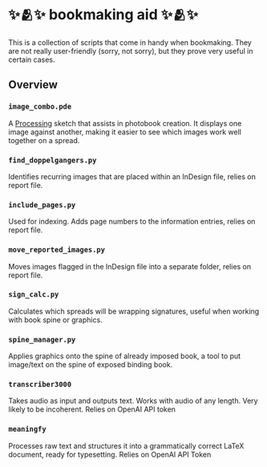 # ✨🫂✨ bookmaking aid ✨🫂✨ 

This is a collection of scripts that come in handy when bookmaking. They are not really user-friendly (sorry, not sorry), but they prove very useful in certain cases.

 
## Overview

### `image_combo.pde`
A [Processing](https://processing.org) sketch that assists in photobook creation. It displays one image against another, making it easier to see which images work well together on a spread.

### `find_doppelgangers.py`
Identifies recurring images that are placed within an InDesign file, relies on report file.

### `include_pages.py`
Used for indexing. Adds page numbers to the information entries, relies on report file.

### `move_reported_images.py`
Moves images flagged in the InDesign file into a separate folder, relies on report file.

### `sign_calc.py`
Calculates which spreads will be wrapping signatures, useful when working with book spine or graphics.

### `spine_manager.py`
Applies graphics onto the spine of already imposed book, a tool to put image/text on the spine of exposed binding book.

### `transcriber3000`
Takes audio as input and outputs text. Works with audio of any length. Very likely to be incoherent. Relies on OpenAI API token

### `meaningfy`
Processes raw text and structures it into a grammatically correct LaTeX document, ready for typesetting. Relies on OpenAI API Token




